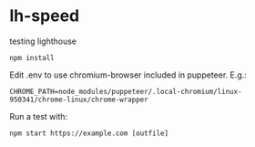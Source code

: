 # lh-speed
testing lighthouse

`npm install`

Edit .env to use chromium-browser included in puppeteer. E.g.:


`CHROME_PATH=node_modules/puppeteer/.local-chromium/linux-950341/chrome-linux/chrome-wrapper`


Run a test with:

`npm start https://example.com [outfile]`
